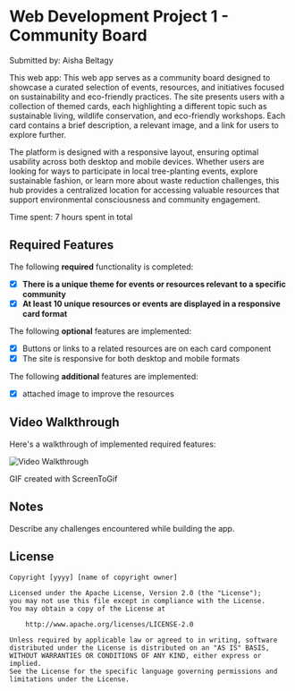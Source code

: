 # Web Development Project 1 - Community Board

Submitted by: Aisha Beltagy

This web app: This web app serves as a community board designed to showcase a curated selection of events, resources, and initiatives focused on sustainability and eco-friendly practices. The site presents users with a collection of themed cards, each highlighting a different topic such as sustainable living, wildlife conservation, and eco-friendly workshops. Each card contains a brief description, a relevant image, and a link for users to explore further.

The platform is designed with a responsive layout, ensuring optimal usability across both desktop and mobile devices. Whether users are looking for ways to participate in local tree-planting events, explore sustainable fashion, or learn more about waste reduction challenges, this hub provides a centralized location for accessing valuable resources that support environmental consciousness and community engagement.

Time spent: 7 hours spent in total

## Required Features

The following **required** functionality is completed:

- [x] **There is a unique theme for events or resources relevant to a specific community**
- [x] **At least 10 unique resources or events are displayed in a responsive card format**

The following **optional** features are implemented:

- [x] Buttons or links to a related resources are on each card component
- [x] The site is responsive for both desktop and mobile formats

The following **additional** features are implemented:

* [x] attached image to improve the resources 

## Video Walkthrough

Here's a walkthrough of implemented required features:

<img src='[[http://i.imgur.com/link/to/your/gif/file.gif](https://imgur.com/a/project-01-qpfBgtk)   ](https://imgur.com/a/project-01-qpfBgtk)' title='Video Walkthrough' width='' alt='Video Walkthrough' />

<!-- Replace this with whatever GIF tool you used! -->

<!-- Recommended tools:
[Kap](https://getkap.co/) for macOS
[ScreenToGif](https://www.screentogif.com/) for Windows
[peek](https://github.com/phw/peek) for Linux. -->


GIF created with ScreenToGif  

## Notes

Describe any challenges encountered while building the app.

## License

    Copyright [yyyy] [name of copyright owner]

    Licensed under the Apache License, Version 2.0 (the "License");
    you may not use this file except in compliance with the License.
    You may obtain a copy of the License at

        http://www.apache.org/licenses/LICENSE-2.0

    Unless required by applicable law or agreed to in writing, software
    distributed under the License is distributed on an "AS IS" BASIS,
    WITHOUT WARRANTIES OR CONDITIONS OF ANY KIND, either express or implied.
    See the License for the specific language governing permissions and
    limitations under the License.
